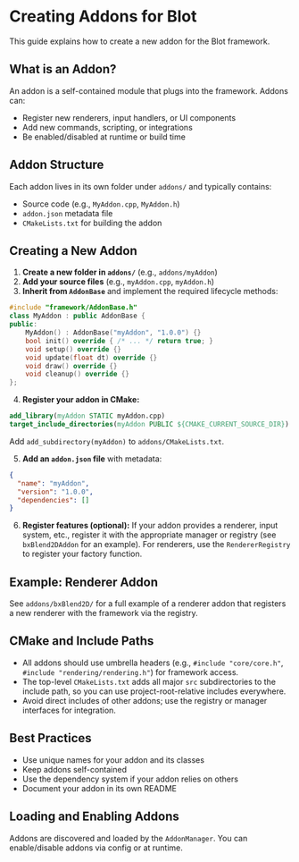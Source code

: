 # Creating Addons for Blot

This guide explains how to create a new addon for the Blot framework.

## What is an Addon?
An addon is a self-contained module that plugs into the framework. Addons can:
- Register new renderers, input handlers, or UI components
- Add new commands, scripting, or integrations
- Be enabled/disabled at runtime or build time

## Addon Structure
Each addon lives in its own folder under `addons/` and typically contains:
- Source code (e.g., `MyAddon.cpp`, `MyAddon.h`)
- `addon.json` metadata file
- `CMakeLists.txt` for building the addon

## Creating a New Addon
1. **Create a new folder in `addons/`** (e.g., `addons/myAddon`)
2. **Add your source files** (e.g., `myAddon.cpp`, `myAddon.h`)
3. **Inherit from `AddonBase`** and implement the required lifecycle methods:

```cpp
#include "framework/AddonBase.h"
class MyAddon : public AddonBase {
public:
    MyAddon() : AddonBase("myAddon", "1.0.0") {}
    bool init() override { /* ... */ return true; }
    void setup() override {}
    void update(float dt) override {}
    void draw() override {}
    void cleanup() override {}
};
```

4. **Register your addon in CMake:**
```cmake
add_library(myAddon STATIC myAddon.cpp)
target_include_directories(myAddon PUBLIC ${CMAKE_CURRENT_SOURCE_DIR})
```
Add `add_subdirectory(myAddon)` to `addons/CMakeLists.txt`.

5. **Add an `addon.json` file** with metadata:
```json
{
  "name": "myAddon",
  "version": "1.0.0",
  "dependencies": []
}
```

6. **Register features (optional):**
If your addon provides a renderer, input system, etc., register it with the appropriate manager or registry (see `bxBlend2DAddon` for an example). For renderers, use the `RendererRegistry` to register your factory function.

## Example: Renderer Addon
See `addons/bxBlend2D/` for a full example of a renderer addon that registers a new renderer with the framework via the registry.

## CMake and Include Paths
- All addons should use umbrella headers (e.g., `#include "core/core.h"`, `#include "rendering/rendering.h"`) for framework access.
- The top-level `CMakeLists.txt` adds all major `src` subdirectories to the include path, so you can use project-root-relative includes everywhere.
- Avoid direct includes of other addons; use the registry or manager interfaces for integration.

## Best Practices
- Use unique names for your addon and its classes
- Keep addons self-contained
- Use the dependency system if your addon relies on others
- Document your addon in its own README

## Loading and Enabling Addons
Addons are discovered and loaded by the `AddonManager`. You can enable/disable addons via config or at runtime. 